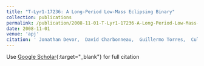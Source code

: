```yaml
---
title: "T-Lyr1-17236: A Long-Period Low-Mass Eclipsing Binary"
collection: publications
permalink: /publication/2008-11-01-T-Lyr1-17236-A-Long-Period-Low-Mass-Eclipsing-Binary
date: 2008-11-01
venue: 'apj'
citation: ' Jonathan Devor,  David Charbonneau,  Guillermo Torres,  Cullen Blake,  Russel White,  Markus Rabus,  Francis O&apos;Donovan,  Georgi Mandushev,  Gaspar Bakos,  Gábor Fűrész,  Andrew Szentgyorgyi, &quot;T-Lyr1-17236: A Long-Period Low-Mass Eclipsing Binary.&quot; apj, 2008.'
---
```

Use [Google Scholar](https://scholar.google.com/scholar?q=T+Lyr1+17236:+A+Long+Period+Low+Mass+Eclipsing+Binary){:target="_blank"} for full citation
